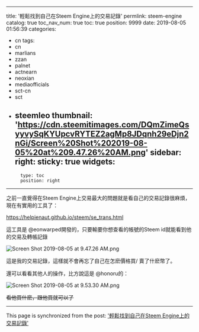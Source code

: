 
---
title: '輕鬆找到自己在Steem Engine上的交易記錄'
permlink: steem-engine
catalog: true
toc_nav_num: true
toc: true
position: 9999
date: 2019-08-05 01:56:39
categories:
- cn
tags:
- cn
- marlians
- zzan
- palnet
- actnearn
- neoxian
- mediaofficials
- sct-cn
- sct
- steemleo
thumbnail: 'https://cdn.steemitimages.com/DQmZimeQsyyvySqKYUpcvRYTEZ2agMp8JDqnh29eDjn2nGi/Screen%20Shot%202019-08-05%20at%209.47.26%20AM.png'
sidebar:
    right:
        sticky: true
widgets:
    -
        type: toc
        position: right
---


之前一直覺得在Steem Engine上交易最大的問題就是看自己的交易記錄很麻煩，現在有實用的工具了：

https://helpienaut.github.io/steem/se_trans.html



這工具是 @eonwarped開發的，只要輸要你想查看的帳號的Steem id就能看到他的交易及轉帳記錄

![Screen Shot 2019-08-05 at 9.47.26 AM.png](https://cdn.steemitimages.com/DQmZimeQsyyvySqKYUpcvRYTEZ2agMp8JDqnh29eDjn2nGi/Screen%20Shot%202019-08-05%20at%209.47.26%20AM.png)

這是我的交易記錄，這樣就不會再忘了自己在怎麽價格買/ 賣了什麽幣了。

還可以看看其他人的操作，比方說這是 @honoru的：

![Screen Shot 2019-08-05 at 9.53.30 AM.png](https://cdn.steemitimages.com/DQmTnUUaQ82u4mqmXHCrqtPMsx2XwphevNMXPrwLVT4ybov/Screen%20Shot%202019-08-05%20at%209.53.30%20AM.png)

~~看他買什麽，跟他買就可以了~~

- - -

This page is synchronized from the post: ['輕鬆找到自己在Steem Engine上的交易記錄'](https://steemit.com/@htliao/steem-engine)
